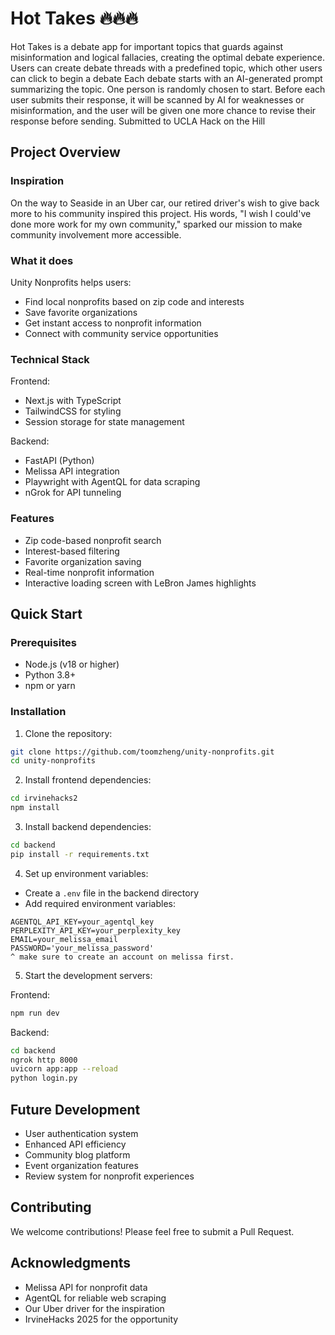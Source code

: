 # Hot Takes 🔥🔥🔥

Hot Takes is a debate app for important topics that guards against misinformation and logical fallacies, creating the optimal debate experience. Users can create debate threads with a predefined topic, which other users can click to begin a debate
Each debate starts with an AI-generated prompt summarizing the topic. One person is randomly chosen to start. Before each user submits their response, it will be scanned by AI for weaknesses or misinformation, and the user will be given one more chance to revise their response before sending. Submitted to UCLA Hack on the Hill

## Project Overview 

### Inspiration
On the way to Seaside in an Uber car, our retired driver's wish to give back more to his community inspired this project. His words, "I wish I could've done more work for my own community," sparked our mission to make community involvement more accessible.

### What it does 

Unity Nonprofits helps users:
- Find local nonprofits based on zip code and interests
- Save favorite organizations
- Get instant access to nonprofit information
- Connect with community service opportunities

### Technical Stack 

Frontend:
- Next.js with TypeScript
- TailwindCSS for styling
- Session storage for state management

Backend:
- FastAPI (Python)
- Melissa API integration
- Playwright with AgentQL for data scraping
- nGrok for API tunneling

### Features 

- Zip code-based nonprofit search
- Interest-based filtering
- Favorite organization saving
- Real-time nonprofit information
- Interactive loading screen with LeBron James highlights

## Quick Start 

### Prerequisites
- Node.js (v18 or higher)
- Python 3.8+
- npm or yarn

### Installation

1. Clone the repository:
```bash
git clone https://github.com/toomzheng/unity-nonprofits.git
cd unity-nonprofits
```

2. Install frontend dependencies:
```bash
cd irvinehacks2
npm install
```

3. Install backend dependencies:
```bash
cd backend
pip install -r requirements.txt
```

4. Set up environment variables:
- Create a `.env` file in the backend directory
- Add required environment variables:
```env
AGENTQL_API_KEY=your_agentql_key
PERPLEXITY_API_KEY=your_perplexity_key
EMAIL=your_melissa_email
PASSWORD='your_melissa_password'
^ make sure to create an account on melissa first.
```

5. Start the development servers:

Frontend:
```bash
npm run dev
```

Backend:
```bash
cd backend
ngrok http 8000
uvicorn app:app --reload
python login.py
```

## Future Development 

- User authentication system
- Enhanced API efficiency
- Community blog platform
- Event organization features
- Review system for nonprofit experiences

## Contributing 

We welcome contributions! Please feel free to submit a Pull Request.

## Acknowledgments 

- Melissa API for nonprofit data
- AgentQL for reliable web scraping
- Our Uber driver for the inspiration
- IrvineHacks 2025 for the opportunity

